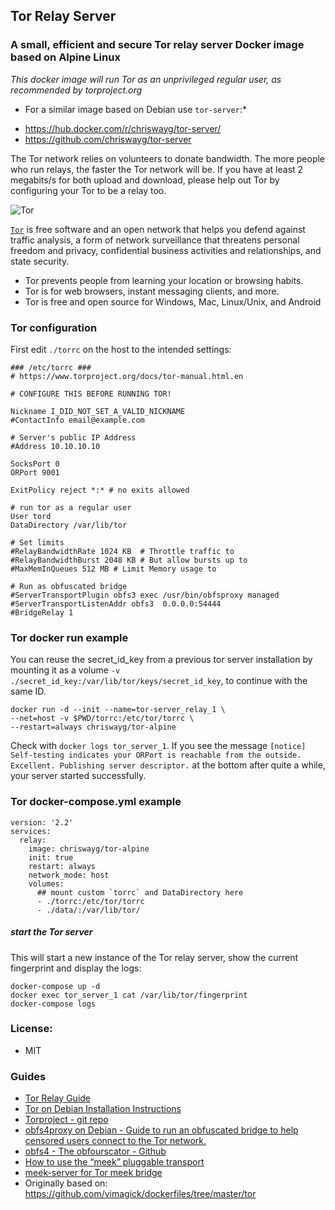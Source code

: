 ## Tor Relay Server

### A small, efficient and secure Tor relay server Docker image based on Alpine Linux
*This docker image will run Tor as an unprivileged regular user, as recommended by torproject.org*

* For a similar image based on Debian use `tor-server`:*
- https://hub.docker.com/r/chriswayg/tor-server/
- https://github.com/chriswayg/tor-server

The Tor network relies on volunteers to donate bandwidth. The more people who run relays, the faster the Tor network will be. If you have at least 2 megabits/s for both upload and download, please help out Tor by configuring your Tor to be a relay too.

![Tor](https://www.torproject.org/images/tor-logo.jpg "Tor logo")

[`Tor`][1] is free software and an open network that helps you defend against
traffic analysis, a form of network surveillance that threatens personal
freedom and privacy, confidential business activities and relationships, and
state security.

- Tor prevents people from learning your location or browsing habits.
- Tor is for web browsers, instant messaging clients, and more.
- Tor is free and open source for Windows, Mac, Linux/Unix, and Android

### Tor configuration

First edit ```./torrc``` on the host to the intended settings:

```
### /etc/torrc ###
# https://www.torproject.org/docs/tor-manual.html.en

# CONFIGURE THIS BEFORE RUNNING TOR!

Nickname I_DID_NOT_SET_A_VALID_NICKNAME
#ContactInfo email@example.com

# Server's public IP Address
#Address 10.10.10.10

SocksPort 0
ORPort 9001

ExitPolicy reject *:* # no exits allowed

# run tor as a regular user
User tord
DataDirectory /var/lib/tor

# Set limits
#RelayBandwidthRate 1024 KB  # Throttle traffic to
#RelayBandwidthBurst 2048 KB # But allow bursts up to
#MaxMemInQueues 512 MB # Limit Memory usage to

# Run as obfuscated bridge
#ServerTransportPlugin obfs3 exec /usr/bin/obfsproxy managed
#ServerTransportListenAddr obfs3  0.0.0.0:54444
#BridgeRelay 1
```

### Tor docker run example

You can reuse the secret_id_key from a previous tor server installation by mounting it as a volume ```-v ./secret_id_key:/var/lib/tor/keys/secret_id_key```, to continue with the same ID.

```
docker run -d --init --name=tor-server_relay_1 \
--net=host -v $PWD/torrc:/etc/tor/torrc \
--restart=always chriswayg/tor-alpine
```

Check with ```docker logs tor_server_1```. If you see the message ```[notice] Self-testing indicates your ORPort is reachable from the outside. Excellent. Publishing server descriptor.``` at the bottom after quite a while, your server started successfully.

### Tor docker-compose.yml example

```
version: '2.2'
services:
  relay:
    image: chriswayg/tor-alpine
    init: true
    restart: always
    network_mode: host
    volumes:
      ## mount custom `torrc` and DataDirectory here
      - ./torrc:/etc/tor/torrc
      - ./data/:/var/lib/tor/
```

##### start the Tor server
This will start a new instance of the Tor relay server, show the current fingerprint and display the logs:
```
docker-compose up -d
docker exec tor_server_1 cat /var/lib/tor/fingerprint
docker-compose logs
```

### License:
 - MIT

### Guides
- [Tor Relay Guide](https://trac.torproject.org/projects/tor/wiki/TorRelayGuide)
- [Tor on Debian Installation Instructions](https://www.torproject.org/docs/debian.html.en)
- [Torproject - git repo](https://github.com/torproject/tor)
- [obfs4proxy on Debian - Guide to run an obfuscated bridge to help censored users connect to the Tor network.](https://trac.torproject.org/projects/tor/wiki/doc/PluggableTransports/obfs4proxy)
- [obfs4 - The obfourscator - Github](https://github.com/Yawning/obfs4)
- [How to use the “meek” pluggable transport](https://blog.torproject.org/how-use-meek-pluggable-transport)
- [meek-server for Tor meek bridge](https://github.com/arlolra/meek/tree/master/meek-server)
- Originally based on: https://github.com/vimagick/dockerfiles/tree/master/tor

[1]: https://www.torproject.org/
